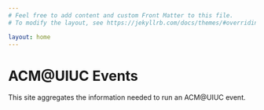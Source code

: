 ```yaml
---
# Feel free to add content and custom Front Matter to this file.
# To modify the layout, see https://jekyllrb.com/docs/themes/#overriding-theme-defaults

layout: home
---
```


# ACM@UIUC Events

This site aggregates the information needed to run an ACM@UIUC event.
